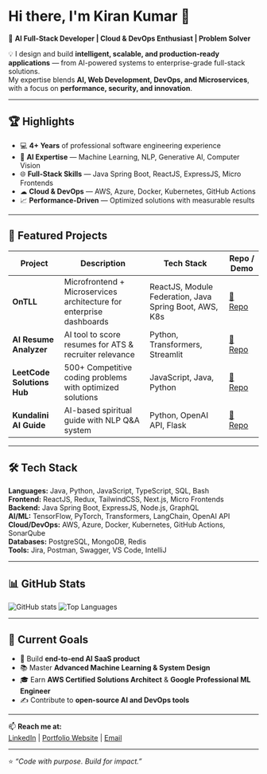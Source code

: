 # Hi there, I'm Kiran Kumar 👋  

🚀 **AI Full-Stack Developer | Cloud & DevOps Enthusiast | Problem Solver**  

💡 I design and build **intelligent, scalable, and production-ready applications** — from AI-powered systems to enterprise-grade full-stack solutions.  
My expertise blends **AI, Web Development, DevOps, and Microservices**, with a focus on **performance, security, and innovation**.  

---

## 🏆 Highlights
- 💻 **4+ Years** of professional software engineering experience  
- 🧠 **AI Expertise** — Machine Learning, NLP, Generative AI, Computer Vision  
- 🌐 **Full-Stack Skills** — Java Spring Boot, ReactJS, ExpressJS, Micro Frontends  
- ☁ **Cloud & DevOps** — AWS, Azure, Docker, Kubernetes, GitHub Actions  
- 📈 **Performance-Driven** — Optimized solutions with measurable results  

---

## 📂 Featured Projects  
| Project | Description | Tech Stack | Repo / Demo |
|---------|-------------|------------|-------------|
| **OnTLL** | Microfrontend + Microservices architecture for enterprise dashboards | ReactJS, Module Federation, Java Spring Boot, AWS, K8s | [🔗 Repo](#) |
| **AI Resume Analyzer** | AI tool to score resumes for ATS & recruiter relevance | Python, Transformers, Streamlit | [🔗 Repo](#) |
| **LeetCode Solutions Hub** | 500+ Competitive coding problems with optimized solutions | JavaScript, Java, Python | [🔗 Repo](#) |
| **Kundalini AI Guide** | AI-based spiritual guide with NLP Q&A system | Python, OpenAI API, Flask | [🔗 Repo](#) |

---

## 🛠 Tech Stack
**Languages:** Java, Python, JavaScript, TypeScript, SQL, Bash  
**Frontend:** ReactJS, Redux, TailwindCSS, Next.js, Micro Frontends  
**Backend:** Java Spring Boot, ExpressJS, Node.js, GraphQL  
**AI/ML:** TensorFlow, PyTorch, Transformers, LangChain, OpenAI API  
**Cloud/DevOps:** AWS, Azure, Docker, Kubernetes, GitHub Actions, SonarQube  
**Databases:** PostgreSQL, MongoDB, Redis  
**Tools:** Jira, Postman, Swagger, VS Code, IntelliJ  

---

## 📊 GitHub Stats
![GitHub stats](https://github-readme-stats.vercel.app/api?username=kiran-kumar&show_icons=true&theme=radical)
![Top Languages](https://github-readme-stats.vercel.app/api/top-langs/?username=kiran-kumar&layout=compact&theme=radical)

---

## 🎯 Current Goals
- 🚀 Build **end-to-end AI SaaS product**  
- 📚 Master **Advanced Machine Learning & System Design**  
- 🎓 Earn **AWS Certified Solutions Architect** & **Google Professional ML Engineer**  
- ✍ Contribute to **open-source AI and DevOps tools**  

---

📫 **Reach me at:**  
[LinkedIn](https://www.linkedin.com/in/kirankumar-ai-fullstack/) | [Portfolio Website](https://yourportfolio.co) | [Email](mailto:kiran.softwareeng@gmail.com)  

---
⭐ _“Code with purpose. Build for impact.”_
